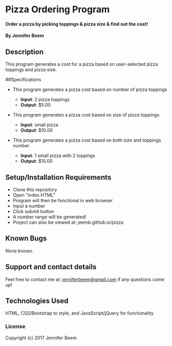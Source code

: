 # Pizza Ordering Program

#### Order a pizza by picking toppings & pizza size & find out the cost!

#### By Jennifer Beem

## Description

This program generates a cost for a pizza based on user-selected pizza toppings and pizza size.

##Specifications

* This program generates a pizza cost based on number of pizza toppings
	* **Input**: 2 pizza toppings
	* **Output**: $5.00

* This program generates a pizza cost based on size of pizza toppings
	* **Input**: small pizza
	* **Output**: $10.00

* This program generates a pizza cost based on both size and toppings number
	* **Input**: 1 small pizza with 2 toppings
	* **Output**: $15.00


## Setup/Installation Requirements

* Clone this repository
* Open "index.HTML"
* Program will then be functional in web browser
* Input a number
* Click submit button
* A number range will be generated!
* Project can also be viewed at: jeemb.github.io/pizza

## Known Bugs

None known.

## Support and contact details

Feel free to contact me at: jenniferbeem@gmail.com if any questions come up!

## Technologies Used

HTML, CSS/Bootstrap to style, and JavaScript/jQuery for functionality

### License

Copyright (c) 2017 Jennifer Beem

